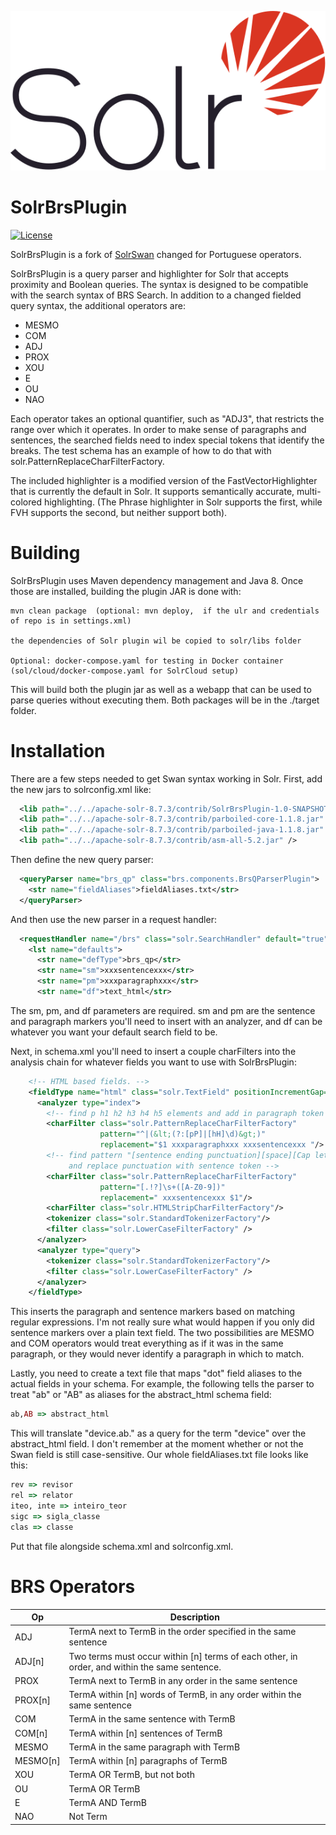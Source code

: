 ![SolrBrsPlugin Logo](assets/Apache_Solr_Logo.svg)

SolrBrsPlugin
========

[![License](https://img.shields.io/badge/License-Apache%202.0-blue.svg)](https://opensource.org/licenses/Apache-2.0)

SolrBrsPlugin is a fork of [SolrSwan](https://github.com/o19s/SolrSwan) changed for Portuguese operators.

SolrBrsPlugin is a query parser and highlighter for Solr that accepts proximity and Boolean queries. The syntax is designed to be compatible with the search syntax of BRS Search. In addition to a changed fielded query syntax, the additional operators are:

* MESMO
* COM
* ADJ
* PROX
* XOU
* E
* OU
* NAO

Each operator takes an optional quantifier, such as "ADJ3", that restricts the range over which it operates. In order to make sense of paragraphs and sentences, the searched fields need to index special tokens that identify the breaks. The test schema has an example of how to do that with solr.PatternReplaceCharFilterFactory.

The included highlighter is a modified version of the FastVectorHighlighter that is currently the default in Solr. It supports semantically accurate, multi-colored highlighting. (The Phrase highlighter in Solr supports the first, while FVH supports the second, but neither support both).

# Building
SolrBrsPlugin uses Maven dependency management and Java 8. Once those are installed, building the plugin JAR is done with:
```
mvn clean package  (optional: mvn deploy,  if the ulr and credentials of repo is in settings.xml)

the dependencies of Solr plugin wil be copied to solr/libs folder

Optional: docker-compose.yaml for testing in Docker container (sol/cloud/docker-compose.yaml for SolrCloud setup)

```
This will build both the plugin jar as well as a webapp that can be used to parse queries without executing them. Both packages will be in the ./target folder.

# Installation
There are a few steps needed to get Swan syntax working in Solr. First, add the new jars to solrconfig.xml like:
```xml
  <lib path="../../apache-solr-8.7.3/contrib/SolrBrsPlugin-1.0-SNAPSHOT.jar" />
  <lib path="../../apache-solr-8.7.3/contrib/parboiled-core-1.1.8.jar" />
  <lib path="../../apache-solr-8.7.3/contrib/parboiled-java-1.1.8.jar" />
  <lib path="../../apache-solr-8.7.3/contrib/asm-all-5.2.jar" />
```
Then define the new query parser:
```xml
  <queryParser name="brs_qp" class="brs.components.BrsQParserPlugin">
    <str name="fieldAliases">fieldAliases.txt</str>
  </queryParser>

```
And then use the new parser in a request handler:
```xml
  <requestHandler name="/brs" class="solr.SearchHandler" default="true">
    <lst name="defaults">
      <str name="defType">brs_qp</str>
      <str name="sm">xxxsentencexxx</str>
      <str name="pm">xxxparagraphxxx</str>
      <str name="df">text_html</str>
```

The sm, pm, and df parameters are required. sm and pm are the sentence and paragraph markers you'll need to insert with an analyzer, and df can be whatever you want your default search field to be.

Next, in schema.xml you'll need to insert a couple charFilters into the analysis chain for whatever fields you want to use with SolrBrsPlugin:
```xml
    <!-- HTML based fields. -->
    <fieldType name="html" class="solr.TextField" positionIncrementGap="100">
      <analyzer type="index">
        <!-- find p h1 h2 h3 h4 h5 elements and add in paragraph token -->
        <charFilter class="solr.PatternReplaceCharFilterFactory"
                    pattern="^|(&lt;(?:[pP]|[hH]\d)&gt;)"
                    replacement="$1 xxxparagraphxxx xxxsentencexxx "/>
        <!-- find pattern "[sentence ending punctuation][space][Cap letter or number]
             and replace punctuation with sentence token -->
        <charFilter class="solr.PatternReplaceCharFilterFactory"
                    pattern="[.!?]\s+([A-Z0-9])"
                    replacement=" xxxsentencexxx $1"/>
        <charFilter class="solr.HTMLStripCharFilterFactory"/>
        <tokenizer class="solr.StandardTokenizerFactory"/>
        <filter class="solr.LowerCaseFilterFactory" />
      </analyzer>
      <analyzer type="query">
        <tokenizer class="solr.StandardTokenizerFactory"/>
        <filter class="solr.LowerCaseFilterFactory" />
      </analyzer>
    </fieldType>
```
This inserts the paragraph and sentence markers based on matching regular expressions. I'm not really sure what would happen if you only did sentence markers over a plain text field. The two possibilities are MESMO and COM operators would treat everything as if it was in the same paragraph, or they would never identify a paragraph in which to match.

Lastly, you need to create a text file that maps "dot" field aliases to the actual fields in your schema. For example, the following tells the parser to treat "ab" or "AB" as aliases for the abstract_html schema field:
```ruby
ab,AB => abstract_html
```
This will translate "device.ab." as a query for the term "device" over the abstract_html field. I don't remember at the moment whether or not the Swan field is still case-sensitive. Our whole fieldAliases.txt file looks like this:
```ruby
rev => revisor
rel => relator
iteo, inte => inteiro_teor
sigc => sigla_classe
clas => classe
```
Put that file alongside schema.xml and solrconfig.xml.

# BRS Operators

Op | Description
---- | -----------
ADJ | TermA next to TermB in the order specified in the same sentence
ADJ[n] | Two terms must occur within [n] terms of each other, in order, and within the same sentence.
PROX | TermA next to TermB in any order in the same sentence
PROX[n] | TermA within [n] words of TermB, in any order within the same sentence
COM | TermA in the same sentence with TermB
COM[n] | TermA within [n] sentences of TermB
MESMO | TermA in the same paragraph with TermB
MESMO[n] | TermA within [n] paragraphs of TermB
XOU | TermA OR TermB, but not both
OU | TermA OR TermB
E | TermA AND TermB
NAO | Not Term
